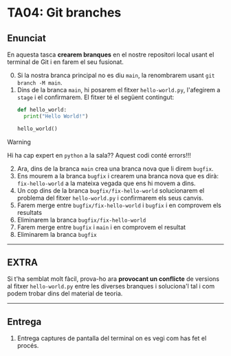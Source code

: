 # TA04: Git branches

## Enunciat
En aquesta tasca **crearem branques** en el nostre repositori local usant el terminal de Git i en farem el seu fusionat.

0. Si la nostra branca principal no es diu `main`, la renombrarem usant `git branch -M main`.
1. Dins de la branca `main`, hi posarem el fitxer `hello-world.py`, l'afegirem a `stage` i el confirmarem.
	El fitxer té el següent contingut:
	```python
	def hello_world:
	  print("Hello World!")
	
	hello_world()
	```

>[!WARNING]
>Hi ha cap expert en `python` a la sala?? Aquest codi conté errors!!!

2. Ara, dins de la branca `main` crea una branca nova que li direm `bugfix`.
3. Ens mourem a la branca `bugfix` i crearem una branca nova que es dirà: `fix-hello-world` a la mateixa vegada que ens hi movem a dins.
4. Un cop dins de la branca `bugfix/fix-hello-world` solucionarem el problema del fitxer `hello-world.py` i confirmarem els seus canvis.
5. Farem merge entre `bugfix/fix-hello-world` i `bugfix` i en comprovem els resultats
6. Eliminarem la branca `bugfix/fix-hello-world`
7. Farem merge entre `bugfix` i `main` i en comprovem el resultat
8. Eliminarem la branca `bugfix`

---
## EXTRA
Si t'ha semblat molt fàcil, prova-ho ara **provocant un conflicte** de versions al fitxer `hello-world.py` entre les diverses branques i soluciona'l tal i com podem trobar dins del material de teoria.

---
## Entrega
1. Entrega captures de pantalla del terminal on es vegi com has fet el procés.
